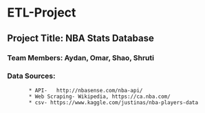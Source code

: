 # ETL-Project

## Project Title: NBA Stats Database
### Team Members: Aydan, Omar, Shao, Shruti
### Data Sources: 
                   
		   * API-   http://nbasense.com/nba-api/
		   * Web Scraping- Wikipedia, https://ca.nba.com/
		   * csv- https://www.kaggle.com/justinas/nba-players-data
